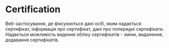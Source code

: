 # Certification
Веб-застосування, де фіксуюються дані осіб, яким надається сертифікат, інформація про сертифікат, дані про попередні сертифікати.
Надається можливість ведення обліку сертифікатів - зміни, видалення, додавання сертифікатів.
